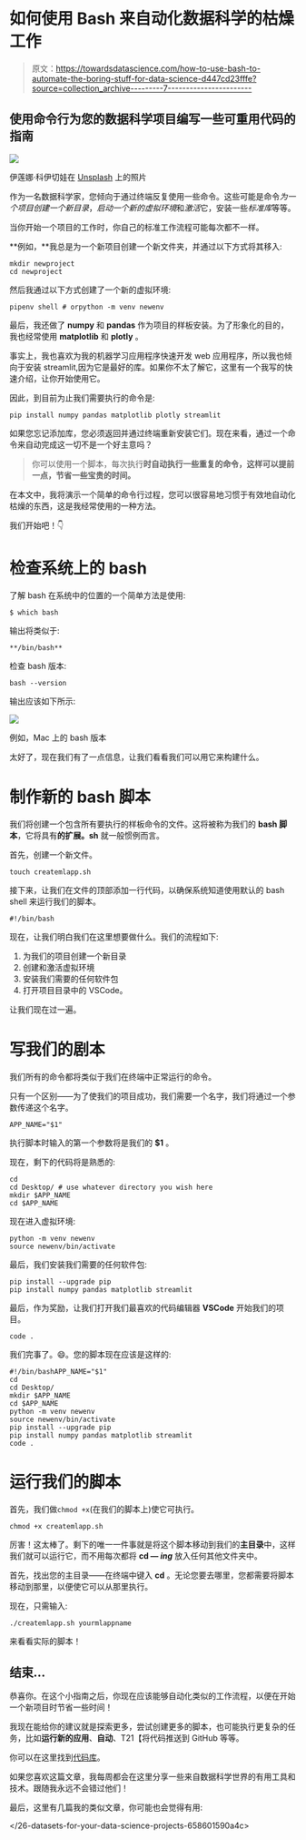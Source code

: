 # 如何使用 Bash 来自动化数据科学的枯燥工作

> 原文：<https://towardsdatascience.com/how-to-use-bash-to-automate-the-boring-stuff-for-data-science-d447cd23fffe?source=collection_archive---------7----------------------->

## 使用命令行为您的数据科学项目编写一些可重用代码的指南

![](img/700e28b1c0b87592af6cc15717261fe0.png)

伊莲娜·科伊切娃在 [Unsplash](https://unsplash.com?utm_source=medium&utm_medium=referral) 上的照片

作为一名数据科学家，您倾向于通过终端反复使用一些命令。这些可能是命令*为一个项目创建一个新目录*，*启动一个新的虚拟环境*和*激活*它，安装一些*标准库*等等。

当你开始一个项目的工作时，你自己的标准工作流程可能每次都不一样。

**例如，**我总是为一个新项目创建一个新文件夹，并通过以下方式将其移入:

```
mkdir newproject
cd newproject
```

然后我通过以下方式创建了一个新的虚拟环境:

```
pipenv shell # orpython -m venv newenv
```

最后，我还做了 **numpy** 和 **pandas** 作为项目的样板安装。为了形象化的目的，我也经常使用 **matplotlib** 和 **plotly** 。

事实上，我也喜欢为我的机器学习应用程序快速开发 web 应用程序，所以我也倾向于安装 streamlit,因为它是最好的库。如果你不太了解它，这里有一个我写的快速介绍，让你开始使用它。

因此，到目前为止我们需要执行的命令是:

```
pip install numpy pandas matplotlib plotly streamlit
```

如果您忘记添加库，您必须返回并通过终端重新安装它们。现在来看，通过一个命令来自动完成这一切不是一个好主意吗？

> 你可以使用一个脚本，每次执行**时自动执行一些重复的命令，这样可以提前一点，节省一些宝贵的时间。**

在本文中，我将演示一个简单的命令行过程，您可以很容易地习惯于有效地自动化枯燥的东西，这是我经常使用的一种方法。

我们开始吧！👇

# 检查系统上的 bash

了解 bash 在系统中的位置的一个简单方法是使用:

```
$ which bash
```

输出将类似于:

```
**/bin/bash**
```

检查 bash 版本:

```
bash --version
```

输出应该如下所示:

![](img/65ceab103c01d19fb00bc910d3a659ff.png)

例如，Mac 上的 bash 版本

太好了，现在我们有了一点信息，让我们看看我们可以用它来构建什么。

# 制作新的 bash 脚本

我们将创建一个包含所有要执行的样板命令的文件。这将被称为我们的 **bash 脚本**，它将具有**的扩展。sh** 就一般惯例而言。

首先，创建一个新文件。

```
touch createmlapp.sh
```

接下来，让我们在文件的顶部添加一行代码，以确保系统知道使用默认的 bash shell 来运行我们的脚本。

```
#!/bin/bash
```

现在，让我们明白我们在这里想要做什么。我们的流程如下:

1.  为我们的项目创建一个新目录
2.  创建和激活虚拟环境
3.  安装我们需要的任何软件包
4.  打开项目目录中的 VSCode。

让我们现在过一遍。

# 写我们的剧本

我们所有的命令都将类似于我们在终端中正常运行的命令。

只有一个区别——为了使我们的项目成功，我们需要一个名字，我们将通过一个参数传递这个名字。

```
APP_NAME="$1"
```

执行脚本时输入的第一个参数将是我们的 **$1** 。

现在，剩下的代码将是熟悉的:

```
cd
cd Desktop/ # use whatever directory you wish here 
mkdir $APP_NAME
cd $APP_NAME
```

现在进入虚拟环境:

```
python -m venv newenv
source newenv/bin/activate
```

最后，我们安装我们需要的任何软件包:

```
pip install --upgrade pip
pip install numpy pandas matplotlib streamlit
```

最后，作为奖励，让我们打开我们最喜欢的代码编辑器 **VSCode** 开始我们的项目。

```
code .
```

我们完事了。😄。您的脚本现在应该是这样的:

```
#!/bin/bashAPP_NAME="$1"
cd
cd Desktop/
mkdir $APP_NAME
cd $APP_NAME
python -m venv newenv
source newenv/bin/activate
pip install --upgrade pip
pip install numpy pandas matplotlib streamlit
code .
```

# 运行我们的脚本

首先，我们做`chmod +x`(在我们的脚本上)使它可执行。

```
chmod +x createmlapp.sh
```

厉害！这太棒了。剩下的唯一一件事就是将这个脚本移动到我们的**主目录**中，这样我们就可以运行它，而不用每次都将 **cd — *ing*** 放入任何其他文件夹中。

首先，找出您的主目录——在终端中键入 **cd** 。无论您要去哪里，您都需要将脚本移动到那里，以便使它可以从那里执行。

现在，只需输入:

```
./createmlapp.sh yourmlappname
```

来看看实际的脚本！

## 结束…

恭喜你。在这个小指南之后，你现在应该能够自动化类似的工作流程，以便在开始一个新项目时节省一些时间！

我现在能给你的建议就是探索更多，尝试创建更多的脚本，也可能执行更复杂的任务，比如**运行新的应用**、**自动**、T21【将代码推送到 GitHub 等等。

你可以在这里找到[代码库](https://github.com/yashprakash13/data-another-day#bash-essential-tricks-to-make-you-even-more-lazy)。

如果您喜欢这篇文章，我每周都会在这里分享一些来自数据科学世界的有用工具和技术。跟随我永远不会错过他们！

最后，这里有几篇我的类似文章，你可能也会觉得有用:

</five-numpy-functions-you-should-understand-e0e35704e7d2>  </26-datasets-for-your-data-science-projects-658601590a4c> 